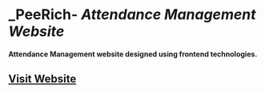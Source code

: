 # _PeeRich- _Attendance Management Website_
#### Attendance Management website designed using frontend technologies.
[__Visit Website__](https://richa-bharti.github.io/PeeRich/)
---

